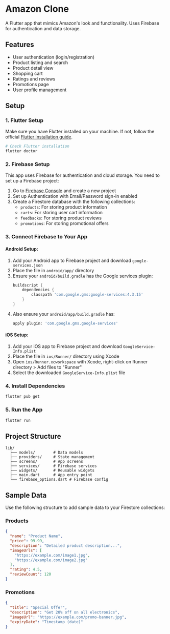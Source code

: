# Amazon Clone

A Flutter app that mimics Amazon's look and functionality. Uses Firebase for authentication and data storage.

## Features

- User authentication (login/registration)
- Product listing and search
- Product detail view
- Shopping cart
- Ratings and reviews
- Promotions page
- User profile management

## Setup

### 1. Flutter Setup

Make sure you have Flutter installed on your machine. If not, follow the official [Flutter installation guide](https://flutter.dev/docs/get-started/install).

```bash
# Check Flutter installation
flutter doctor
```

### 2. Firebase Setup

This app uses Firebase for authentication and cloud storage. You need to set up a Firebase project:

1. Go to [Firebase Console](https://console.firebase.google.com/) and create a new project
2. Set up Authentication with Email/Password sign-in enabled
3. Create a Firestore database with the following collections:
   - `products`: For storing product information
   - `carts`: For storing user cart information
   - `feedbacks`: For storing product reviews
   - `promotions`: For storing promotional offers

### 3. Connect Firebase to Your App

#### Android Setup:
1. Add your Android app to Firebase project and download `google-services.json`
2. Place the file in `android/app/` directory
3. Ensure your `android/build.gradle` has the Google services plugin:
   ```groovy
   buildscript {
       dependencies {
           classpath 'com.google.gms:google-services:4.3.15'
       }
   }
   ```
4. Also ensure your `android/app/build.gradle` has:
   ```groovy
   apply plugin: 'com.google.gms.google-services'
   ```

#### iOS Setup:
1. Add your iOS app to Firebase project and download `GoogleService-Info.plist`
2. Place the file in `ios/Runner/` directory using Xcode
3. Open `ios/Runner.xcworkspace` with Xcode, right-click on Runner directory > Add files to "Runner"
4. Select the downloaded `GoogleService-Info.plist` file

### 4. Install Dependencies

```bash
flutter pub get
```

### 5. Run the App

```bash
flutter run
```

## Project Structure

```
lib/
  ├── models/        # Data models
  ├── providers/     # State management
  ├── screens/       # App screens
  ├── services/      # Firebase services
  ├── widgets/       # Reusable widgets
  ├── main.dart      # App entry point
  └── firebase_options.dart # Firebase config
```

## Sample Data

Use the following structure to add sample data to your Firestore collections:

### Products
```json
{
  "name": "Product Name",
  "price": 99.99,
  "description": "Detailed product description...",
  "imageUrls": [
    "https://example.com/image1.jpg",
    "https://example.com/image2.jpg"
  ],
  "rating": 4.5,
  "reviewCount": 120
}
```

### Promotions
```json
{
  "title": "Special Offer",
  "description": "Get 20% off on all electronics",
  "imageUrl": "https://example.com/promo-banner.jpg",
  "expiryDate": "Timestamp (date)"
}
```
